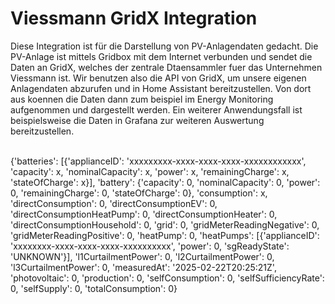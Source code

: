 # Viessmann GridX Integration
Diese Integration ist für die Darstellung von PV-Anlagendaten gedacht. 
Die PV-Anlage ist mittels Gridbox mit dem Internet verbunden und sendet die Daten an GridX, welches der zentrale Dtaensammler fuer das Unternehmen Viessmann ist. Wir benutzen also die API von GridX, um unsere eigenen Anlagendaten abzurufen und in Home Assistant bereitzustellen. Von dort aus koennen die Daten dann zum beispiel im Energy Monitoring aufgenommen und dargestellt werden. 
Ein weiterer Anwendungsfall ist beispielsweise die Daten in Grafana zur weiteren Auswertung bereitzustellen.

<br>
{'batteries': [{'applianceID': 'xxxxxxxxx-xxxx-xxxx-xxxx-xxxxxxxxxxxx', 'capacity': x, 'nominalCapacity': x, 'power': x, 'remainingCharge': x, 'stateOfCharge': x}], 
'battery': {'capacity': 0, 'nominalCapacity': 0, 'power': 0, 'remainingCharge': 0, 'stateOfCharge': 0}, 
'consumption': x, 
'directConsumption': 0,
'directConsumptionEV': 0, 
'directConsumptionHeatPump': 0, 
'directConsumptionHeater': 0, 
'directConsumptionHousehold': 0, 
'grid': 0,
'gridMeterReadingNegative': 0, 
'gridMeterReadingPositive': 0, 
'heatPump': 0, 
'heatPumps': [{'applianceID': 'xxxxxxxx-xxxx-xxxx-xxxx-xxxxxxxxxx', 'power': 0, 'sgReadyState': 'UNKNOWN'}],
'l1CurtailmentPower': 0, 
'l2CurtailmentPower': 0, 
'l3CurtailmentPower': 0, 
'measuredAt': '2025-02-22T20:25:21Z', 
'photovoltaic': 0, 
'production': 0, 
'selfConsumption': 0, 
'selfSufficiencyRate': 0,
'selfSupply': 0, 
'totalConsumption': 0}  
